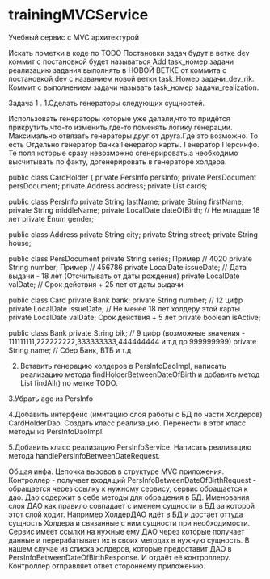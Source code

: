 # trainingMVCService
Учебный сервис с MVC архитектурой

Искать пометки в коде по TODO
Постановки задач будут в ветке dev
коммит с постановкой будет называться Add task_номер задачи
реализацию задания выполнять в НОВОЙ ВЕТКЕ от коммита с постановкой dev с названием новой ветки task_Номер задачи_dev_rik.
Коммит с выполнением задачи называть task_номер задачи_realization.

Задача 1 . 
1.Сделать генераторы следующих сущностей.

Использовать генераторы которые уже делали,что то придётся прикрутить,что-то изменить,где-то поменять логику генерации.
Максимально отвязать генераторы друг от друга.Где это возможно.
То есть Отдельно генератор банка.Генератор карты. Генератор Персинфо.
Те поля которые сразу невозможно сгенерировать,а необходимо высчитывать по факту, догенерировать в генераторе холдера.

public class CardHolder {
    private PersInfo persInfo;
    private PersDocument persDocument;
    private Address address;
    private List<Card> cards;
    
public class PersInfo 
    private String lastName;
    private String firstName;
    private String middleName;
    private LocalDate dateOfBirth; // Не младше 18 лет
    private Enum<Gender> gender;
    
public class Address
     private String city;
     private String street;
     private String house;

public class PersDocument 
     private String series; Пример // 4020 
     private String number; Пример // 456786
     private LocalDate issueDate; // Дата выдачи - 18 лет (Отсчитывать от даты рождения)
     private LocalDate valDate; // Срок действия + 25 лет от даты выдачи

public class Card 
    private Bank bank;
    private String number; // 12 цифр
    private LocalDate issueDate; // Не  менее 18 лет холдеру этой карты.
    private LocalDate valDate; Срок действия + 5 лет
    private boolean isActive;
    
public class Bank
    private String bik; // 9 цифр (возможные значения - 111111111,222222222,333333333,444444444 и т.д до 999999999)
    private String name; // Сбер Банк, ВТБ и т.д
 
2. Вставить генерацию холдеров в PersInfoDaoImpl, 
написать реализацию метода findHolderBetweenDateOfBirth и добавить метод List<CardHolder> findAll() по метке TODO.

3.Убрать age из PersInfo

4.Добавить интерфейс (имитацию слоя работы с БД по части Холдеров) CardHolderDao. 
Создать класс реализацию. Перенести в этот класс методы из PersInfoDaoImpl.

5.Добавить класс реализацию PersInfoService. Написать реализацию метода handlePersInfoBetweenDateRequest.


Общая инфа.
Цепочка вызовов в структуре MVC приложения.
Контроллер - получает входящий PersInfoBetweenDateOfBirthRequest  - обращается через ссылку к нужному сервису, сервис обращается к дао. 
Дао содержит в себе методы для обращения в БД. 
Именования слоя ДАО как правило совпадает с именем сущности в БД за которой этот слой ходит.
Например ХолдерДАО идёт в БД и достает оттуда сущность Холдера и связанные с ним сущности при необходимости.
Сервис имеет ссылки на нужные ему ДАО через которые получает данные и перерабатывает их в своих методах в нужную сущность.
В нашем случае из списка холдеров, которые предоставит ДАО в PersInfoBetweenDateOfBirthResponse. И отдаёт её контроллеру. 
Контроллер отправляет ответ стороннему приложению.




